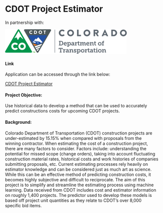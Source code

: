 <b>CDOT Project Estimator</b>
===========================

In partnership with:


![CDOT](images/cdot_logo.png)


#### Link
Application can be accessed through the link below:

[CDOT Project Estimator](http://ec2-34-207-187-132.compute-1.amazonaws.com:8105/#)

#### Project Objective:
Use historical data to develop a method that can be used to accurately predict constructions costs for upcoming CDOT projects.

#### Background:
Colorado Department of Transportation (CDOT) construction projects are under-estimated by 15.15% when compared with
proposals from the winning contractor. When estimating the cost of a construction project, there are many factors to consider. Factors include: understanding the
potential for missed scope (change orders), taking into account fluctuating construction material rates, historical costs and work histories of companies submitting proposals, etc. Current estimating processes rely heavily on estimator knowledge and can be considered
just as much art as science. While this can be an effective method of predicting construction costs, it becomes highly subjective and difficult to reciprocate. The aim of this project is to simplify and
streamline the estimating process using machine learning.
Data received from CDOT includes cost and estimator information on roughly 1,400 projects. The predictor used to develop these models is based off project unit quantities as they relate to CDOT’s over 8,000 specific bid items.
